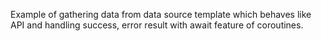 Example of gathering data from data source template which behaves like API and handling success, error result with await feature of coroutines.

